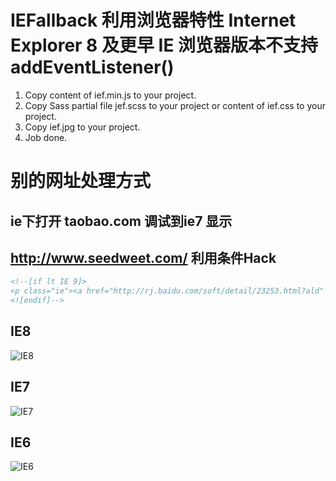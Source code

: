 # IEFallback 利用浏览器特性  Internet Explorer 8 及更早 IE 浏览器版本不支持 addEventListener() 

1. Copy content of ief.min.js to your project.
2. Copy Sass partial file jef.scss to your project or content of ief.css to your project.
3. Copy ief.jpg to your project.
4. Job done.

# 别的网址处理方式

## ie下打开 taobao.com 调试到ie7 显示

## http://www.seedweet.com/ 利用条件Hack
```html
<!--[if lt IE 9]>
<p class="ie"><a href="http://rj.baidu.com/soft/detail/23253.html?ald" target="_blank">您的浏览器版本较低，部分内容无法显示，请升级.....</a></p>
<![endif]-->
```
## IE8

![IE8](https://raw.githubusercontent.com/pawelcreare/IEFallback/master/IE8.jpg)

## IE7

![IE7](https://raw.githubusercontent.com/pawelcreare/IEFallback/master/IE7.jpg)

## IE6

![IE6](https://raw.githubusercontent.com/pawelcreare/IEFallback/master/IE6.jpg)
